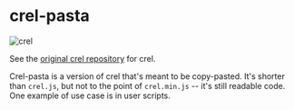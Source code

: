 # crel-pasta

![crel](logo.png)

See the [original crel repository](https://github.com/KoryNunn/crel) for crel.

Crel-pasta is a version of crel that's meant to be copy-pasted. It's shorter
than `crel.js`, but not to the point of `crel.min.js` -- it's still readable code. One example of use case is in user scripts.
